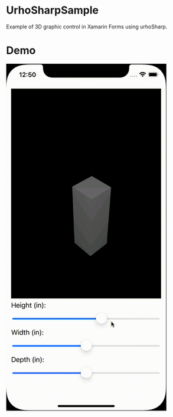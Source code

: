# UrhoSharpSample
 Example of 3D graphic control in Xamarin Forms using urhoSharp.

# Demo
![Demo](https://github.com/ijeong1/UrhoSharp-Xamarin-Forms-Sample/blob/main/demo.gif)
